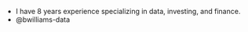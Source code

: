 - I have 8 years experience specializing in data, investing, and finance.
- @bwilliams-data


<!---
bwilliams-data/bwilliams-data is a ✨ special ✨ repository because its `README.md` (this file) appears on your GitHub profile.
You can click the Preview link to take a look at your changes.
--->
